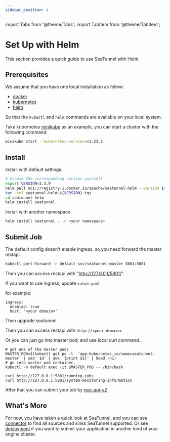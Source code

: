 ```yaml
---
sidebar_position: 4
---
```


import Tabs from '@theme/Tabs';
import TabItem from '@theme/TabItem';

# Set Up with Helm

This section provides a quick guide to use SeaTunnel with Helm.

## Prerequisites

We assume that you have one local installation as follow:

- [docker](https://docs.docker.com/)
- [kubernetes](https://kubernetes.io/)
- [helm](https://helm.sh/docs/intro/quickstart/)

So that the `kubectl` and `helm` commands are available on your local system.

Take kubernetes [minikube](https://minikube.sigs.k8s.io/docs/start/) as an example, you can start a cluster with the following command:

```bash
minikube start --kubernetes-version=v1.23.3
```

## Install

Install with default settings.
```bash
# Choose the corresponding version yourself
export VERSION=2.3.9
helm pull oci://registry-1.docker.io/apache/seatunnel-helm --version ${VERSION}
tar -xvf seatunnel-helm-${VERSION}.tgz
cd seatunnel-helm
helm install seatunnel .
```
Install with another namespace.
```bash
helm install seatunnel . -n <your namespace>
```

## Submit Job

The default config doesn't enable ingress, so you need forward the master restapi.
```bash
kubectl port-forward -n default svc/seatunnel-master 5801:5801
```
Then you can access restapi with "http://127.0.0.1/5801/"

If you want to use ingress, update `value.yaml`

for example:
```commandline
ingress:
  enabled: true
  host: "<your domain>"
```
Then upgrade seatunnel.

Then you can access restapi with `http://<your domain>`

Or you can just go into master pod, and use local curl command.
```commandline
# get one of the master pods
MASTER_POD=$(kubectl get po -l  'app.kubernetes.io/name=seatunnel-master' | sed '1d' | awk '{print $1}' | head -n1)
# go into master pod container.
kubectl -n default exec -it $MASTER_POD -- /bin/bash

curl http://127.0.0.1:5801/running-jobs
curl http://127.0.0.1:5801/system-monitoring-information
```

After that you can submit your job by [rest-api-v2](../../seatunnel-engine/rest-api-v2.md)

## What's More

For now, you have taken a quick look at SeaTunnel, and you can see [connector](../../connector-v2/source) to find all sources and sinks SeaTunnel supported.
Or see [deployment](../../seatunnel-engine/deployment.md) if you want to submit your application in another kind of your engine cluster.
